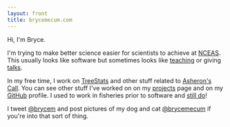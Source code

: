 ```yaml
---
layout: front
title: brycemecum.com
---
```


Hi, I'm Bryce.

I'm trying to make better science easier for scientists to achieve at [NCEAS](https://www.nceas.ucsb.edu/). This usually looks like software but sometimes looks like [teaching](/teaching) or giving [talks](/talks).

In my free time, I work on [TreeStats](http://treestats.net) and other stuff related to [Asheron's Call](https://en.wikipedia.org/wiki/Asheron%27s_Call). You can see other stuff I've worked on on my [projects](/projects) page and on my [GitHub](https://github.com/amoeba) profile. I used to work in fisheries prior to software and [still do](http://www.aoos.org/2019-run-timing-outlook-and-forecast-summary-chinook-salmon-yukon-river-delta/)!

I tweet [@brycem](https://twitter.com/brycem) and post pictures of my dog and cat [@brycemecum](https://www.instagram.com/brycemecum/) if you're into that sort of thing.
